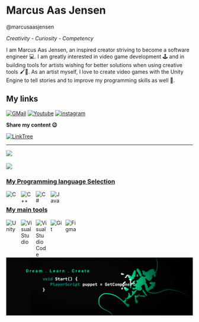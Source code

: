 # Marcus Aas Jensen 
@marcusaasjensen

*Creativity - Curiosity - Competency*

I am Marcus Aas Jensen, an inspired creator striving to become a software engineer 💻. I am greatly interested in video game development 🕹️ and in building tools for artists wishing for better solutions when using creative tools 🖌️🎨. As an artist myself, I love to create video games with the Unity Engine to tell stories and to improve my programming skills as well 🌱.


## My links

<p> 
<a href="mailto: aasjensenm@gmail.com"><img alt="GMail" src="https://img.shields.io/badge/Gmail-D14836?style=for-the-badge&logo=gmail&logoColor=white"></a>
<a href="https://www.youtube.com/MarcusAasJensen_"><img alt="Youtube" src="https://img.shields.io/badge/YouTube-FF0000?style=for-the-badge&logo=youtube&logoColor=white"></a>
<a href="https://www.instagram.com/marcus_aasjensen/"><img alt="instagram" src="https://img.shields.io/badge/Instagram-E4405F?style=for-the-badge&logo=instagram&logoColor=white"></a>
<p>

**Share my content 😉**
<p>
  <a href="https://linktr.ee/marcus_a"><img alt="LinkTree" src="https://img.shields.io/badge/linktree-39E09B?style=for-the-badge&logo=linktree&logoColor=white"</a>
</p>

---

<p align="left">
  <img height="190em" src="https://github-readme-stats-eight-theta.vercel.app/api?username=marcusaasjensen&layout=compact&langs_count=8&theme=gotham&count_private=true"/>
</p>
  
<p align="left">
<img align="center" src="https://github-readme-stats.vercel.app/api/top-langs/?username=marcusaasjensen&layout=compact&langs_count=4&theme=gotham&count_private=true">
</p>


### My Programming language Selection

<p>
  <img alt="C" align= "left" width="30px" style="padding-right:10px;" src="https://cdn.jsdelivr.net/gh/devicons/devicon/icons/c/c-original.svg">
  <img alt="C++" align= "left" width="30px" style="padding-right:10px;" src="https://cdn.jsdelivr.net/gh/devicons/devicon/icons/cplusplus/cplusplus-original.svg">
  <img alt="C#" align= "left" width="30px" style="padding-right:10px;" src="https://cdn.jsdelivr.net/gh/devicons/devicon/icons/csharp/csharp-original.svg">
  <img alt="Java" align= "left" width="30px" style="padding-right:10px;" src="https://cdn.jsdelivr.net/gh/devicons/devicon/icons/java/java-original.svg">
</p>

<br/>

### My main tools
<p>
  <img alt="Unity" align= "left" width="30px" style="padding-right:10px;" src="https://cdn.jsdelivr.net/gh/devicons/devicon/icons/unity/unity-original.svg">
  <img alt="Visual Studio" align= "left" width="30px" style="padding-right:10px;" src="https://cdn.jsdelivr.net/gh/devicons/devicon/icons/visualstudio/visualstudio-plain.svg">
  <img alt="Visual Studio Code" align= "left" width="30px" style="padding-right:10px;" src="https://cdn.jsdelivr.net/gh/devicons/devicon/icons/vscode/vscode-original.svg">
  <img alt="Git" align= "left" width="30px" style="padding-right:10px;" src="https://cdn.jsdelivr.net/gh/devicons/devicon/icons/git/git-original.svg">
  <img alt="Figma" align= "left" width="30px" style="padding-right:10px;" src="https://cdn.jsdelivr.net/gh/devicons/devicon/icons/figma/figma-original.svg">
</p>

<br/>

#

![bannerend](./Images/Banner/marcusaasjensen_youtube_banner_cropped.png)
